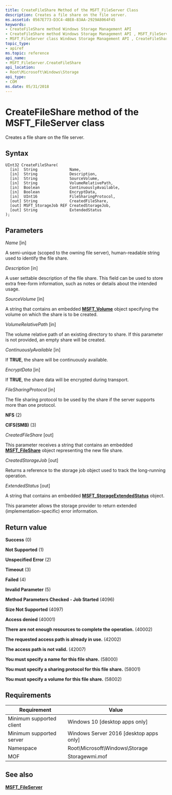 ```yaml
---
title: CreateFileShare Method of the MSFT_FileServer Class
description: Creates a file share on the file server.
ms.assetid: 0567E773-D3C4-4BE8-83AA-2929A8064F45
keywords:
- CreateFileShare method Windows Storage Management API
- CreateFileShare method Windows Storage Management API , MSFT_FileServer class
- MSFT_FileServer class Windows Storage Management API , CreateFileShare method
topic_type:
- apiref
ms.topic: reference
api_name:
- MSFT_FileServer.CreateFileShare
api_location:
- Root\Microsoft\Windows\Storage
api_type:
- COM
ms.date: 05/31/2018
---
```


# CreateFileShare method of the MSFT\_FileServer class

Creates a file share on the file server.

## Syntax


```mof
UInt32 CreateFileShare(
  [in]  String              Name,
  [in]  String              Description,
  [in]  String              SourceVolume,
  [in]  String              VolumeRelativePath,
  [in]  Boolean             ContinuouslyAvailable,
  [in]  Boolean             EncryptData,
  [in]  UInt16              FileSharingProtocol,
  [out] String              CreatedFileShare,
  [out] MSFT_StorageJob REF CreatedStorageJob,
  [out] String              ExtendedStatus
);
```



## Parameters

 

*Name* \[in\]
 

A semi-unique (scoped to the owning file server), human-readable string used to identify the file share.

 

*Description* \[in\]
 

A user settable description of the file share. This field can be used to store extra free-form information, such as notes or details about the intended usage.

 

*SourceVolume* \[in\]
 

A string that contains an embedded [**MSFT\_Volume**](msft-volume.md) object specifying the volume on which the share is to be created.

 

*VolumeRelativePath* \[in\]
 

The volume relative path of an existing directory to share. If this parameter is not provided, an empty share will be created.

 

*ContinuouslyAvailable* \[in\]
 

If **TRUE**, the share will be continuously available.

 

*EncryptData* \[in\]
 

If **TRUE**, the share data will be encrypted during transport.

 

*FileSharingProtocol* \[in\]
 

The file sharing protocol to be used by the share if the server supports more than one protocol.

 

**NFS** (2)
 

**CIFS(SMB)** (3)
   

*CreatedFileShare* \[out\]
 

This parameter receives a string that contains an embedded [**MSFT\_FileShare**](msft-fileshare.md) object representing the new file share.

 

*CreatedStorageJob* \[out\]
 

Returns a reference to the storage job object used to track the long-running operation.

 

*ExtendedStatus* \[out\]
 

A string that contains an embedded [**MSFT\_StorageExtendedStatus**](msft-storageextendedstatus.md) object.

This parameter allows the storage provider to return extended (implementation-specific) error information.

 

## Return value

 

**Success** (0)
 

**Not Supported** (1)
 

**Unspecified Error** (2)
 

**Timeout** (3)
 

**Failed** (4)
 

**Invalid Parameter** (5)
 

**Method Parameters Checked - Job Started** (4096)
 

**Size Not Supported** (4097)
 

**Access denied** (40001)
 

**There are not enough resources to complete the operation.** (40002)
 

**The requested access path is already in use.** (42002)
 

**The access path is not valid.** (42007)
 

**You must specify a name for this file share.** (58000)
 

**You must specify a sharing protocol for this file share.** (58001)
 

**You must specify a volume for this file share.** (58002)
 

## Requirements



| Requirement | Value |
|-------------------------------------|-------------------------------------------------------------------------------------------|
| Minimum supported client | Windows 10 \[desktop apps only\]                                               |
| Minimum supported server | Windows Server 2016 \[desktop apps only\]                                      |
| Namespace                | Root\\Microsoft\\Windows\\Storage                                              |
| MOF                      |  Storagewmi.mof  |



## See also

 

[**MSFT\_FileServer**](msft-fileserver.md)
 

 

 





